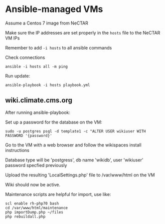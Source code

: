 Ansible-managed VMs
===================

Assume a Centos 7 image from NeCTAR

Make sure the IP addresses are set properly in the `hosts` file to the NeCTAR VM IPs

Remember to add `-i hosts` to all ansible commands

Check connections

    ansible -i hosts all -m ping

Run update:

    ansible-playbook -i hosts playbook.yml

wiki.climate.cms.org
--------------------

After running ansible-playbook:

Set up a password for the database on the VM:

    sudo -u postgres psql -d template1 -c "ALTER USER wikiuser WITH PASSWORD '{password}'

Go to the VM with a web browser and follow the wikispaces install instructions

Database type will be 'postgress', db name 'wikidb', user 'wikiuser' password specfied previously

Upload the resulting 'LocalSettings.php' file to /var/www/html on the VM

Wiki should now be active.

Maintenance scripts are helpful for import, use like:

    scl enable rh-php70 bash
    cd /var/www/html/maintenance
    php importDump.php ~/files
    php rebuildall.php
